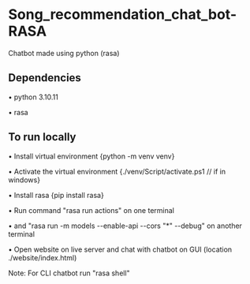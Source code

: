 # Song_recommendation_chat_bot-RASA
Chatbot made using python (rasa)

## Dependencies
• python 3.10.11

• rasa

## To run locally
• Install virtual environment {python  -m venv venv}

• Activate the virtual environment {./venv/Script/activate.ps1 // if in windows} 

• Install rasa {pip install rasa}

• Run command "rasa run actions" on one terminal

• and "rasa run -m models --enable-api --cors "*" --debug"  on another terminal

• Open website on live server and chat with chatbot on GUI  (location ./website/index.html)


Note: For CLI chatbot run "rasa shell"
